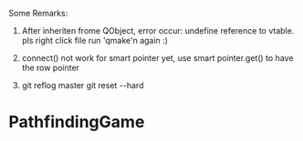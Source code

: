 Some Remarks:

1. After inheriten frome QObject, error occur: undefine reference to vtable.
   pls right click file run 'qmake'n again :)

2. connect() not work for smart pointer yet, use smart pointer.get() to have the row pointer

3.
    git reflog master
    git reset --hard <ID>
# PathfindingGame
